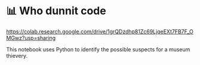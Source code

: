 # 📊 Who dunnit code 

https://colab.research.google.com/drive/1grQDzdhp81Zc69LjqeEXt7FB7F_OMGwz?usp=sharing

This notebook uses Python to identify the possible suspects for a museum thievery.
